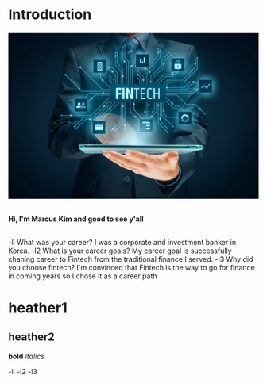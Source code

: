 # Introduction #
![Fintech](https://github.com/coolwonny/demo/blob/master/fintech.jpg)
##
**Hi, I'm Marcus Kim and good to see y'all**
##
###
-li What was your career?
   I was a corporate and investment banker in Korea.
   -l2 What is your career goals?
My career goal is successfully chaning career to Fintech from the traditional finance I served.
    -l3 Why did you choose fintech?
I'm convinced that Fintech is the way to go for finance in coming years so I chose it as a career path 
###

# heather1
## heather2
**bold**
*italics*

-li
  -l2
    -l3
    

    
